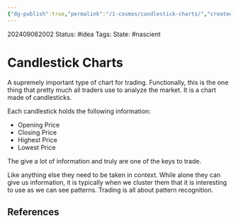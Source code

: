 ```yaml
---
{"dg-publish":true,"permalink":"/1-cosmos/candlestick-charts/","created":"2024-09-06T20:02:22.051-04:00","updated":"2024-09-06T20:10:28.291-04:00"}
---
```


202409062002
Status: #idea
Tags: 
State: #nascient
# Candlestick Charts
A supremely important type of chart for trading. Functionally, this is the one thing that pretty much all traders use to analyze the market. It is a chart made of candlesticks.

Each candlestick holds the following information:
- Opening Price
- Closing Price
- Highest Price
- Lowest Price

The give a lot of information and truly are one of the keys to trade.

Like anything else they need to be taken in context. While alone they can give us information, it is typically when we cluster them that it is interesting to use as we can see patterns. Trading is all about pattern recognition.



## References
